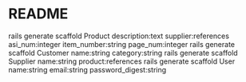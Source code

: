 # README

rails generate scaffold Product description:text supplier:references asi_num:integer item_number:string page_num:integer
rails generate scaffold Customer name:string category:string
rails generate scaffold Supplier name:string product:references
rails generate scaffold User name:string email:string password_digest:string
